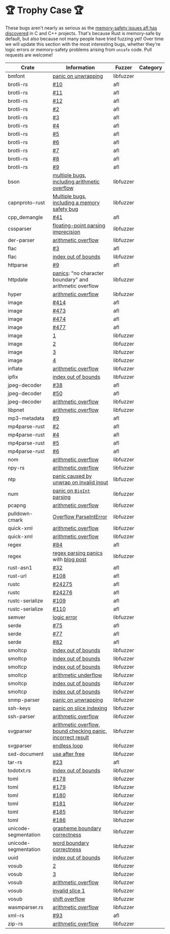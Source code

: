 # 🏆 Trophy Case 🏆

These bugs aren't nearly as serious as the [memory-safety issues afl has discovered](http://lcamtuf.coredump.cx/afl/#bugs) in C and C++ projects. That's because Rust is memory-safe by default, but also because not many people have tried fuzzing yet! Over time we will update this section with the most interesting bugs, whether they're logic errors or memory-safety problems arising from `unsafe` code. Pull requests are welcome!

Crate | Information | Fuzzer | Category
----- | ----------- | ------ | --------
bmfont | [panic on unwrapping](https://github.com/netgusto/rust-bmfont/issues/2) | libfuzzer |
brotli-rs | [#10](https://github.com/ende76/brotli-rs/issues/10) | afl |
brotli-rs | [#11](https://github.com/ende76/brotli-rs/issues/11) | afl |
brotli-rs | [#12](https://github.com/ende76/brotli-rs/issues/12) | afl |
brotli-rs | [#2](https://github.com/ende76/brotli-rs/issues/2) | afl |
brotli-rs | [#3](https://github.com/ende76/brotli-rs/issues/3) | afl |
brotli-rs | [#4](https://github.com/ende76/brotli-rs/issues/4) | afl |
brotli-rs | [#5](https://github.com/ende76/brotli-rs/issues/5) | afl |
brotli-rs | [#6](https://github.com/ende76/brotli-rs/issues/6) | afl |
brotli-rs | [#7](https://github.com/ende76/brotli-rs/issues/7) | afl |
brotli-rs | [#8](https://github.com/ende76/brotli-rs/issues/8) | afl |
brotli-rs | [#9](https://github.com/ende76/brotli-rs/issues/9) | afl |
bson | [multiple bugs, including arithmetic overflow](https://github.com/zonyitoo/bson-rs/issues/64) | libfuzzer |
capnproto-rust | [Multiple bugs, including a memory safety bug](https://dwrensha.github.io/capnproto-rust/2017/02/27/cargo-fuzz.html) | libfuzzer |
cpp_demangle | [#41](https://github.com/fitzgen/cpp_demangle/pull/41) | afl |
cssparser | [floating-point parsing imprecision](https://github.com/servo/rust-cssparser/issues/167) | libfuzzer |
der-parser | [arithmetic overflow](https://github.com/rusticata/der-parser/issues/2) | libfuzzer |
flac | [#3](https://github.com/sourrust/flac/issues/3) | afl |
flac | [index out of bounds](https://github.com/sourrust/flac/issues/11) | libfuzzer |
httparse | [#9](https://github.com/seanmonstar/httparse/issues/9) | afl |
httpdate | [panics](https://pyfisch.org/blog/fuzzing-all-crates/): "no character boundary" and arithmetic overflow | libfuzzer |
hyper | [arithmetic overflow](https://github.com/hyperium/hyper/pull/1076) | libfuzzer |
image | [#414](https://github.com/PistonDevelopers/image/issues/414) | afl |
image | [#473](https://github.com/PistonDevelopers/image/issues/473) | afl |
image | [#474](https://github.com/PistonDevelopers/image/issues/474) | afl |
image | [#477](https://github.com/PistonDevelopers/image/issues/477) | afl |
image | [1](https://github.com/PistonDevelopers/image/issues/622) | libfuzzer |
image | [2](https://github.com/PistonDevelopers/image/issues/623) | libfuzzer |
image | [3](https://github.com/PistonDevelopers/image/issues/624) | libfuzzer |
image | [4](https://github.com/PistonDevelopers/image/issues/625) | libfuzzer |
inflate | [arithmetic overflow](https://github.com/PistonDevelopers/inflate/issues/14) | libfuzzer |
ipfix | [index out of bounds](https://github.com/DominoTree/rs-ipfix/issues/1) | libfuzzer |
jpeg-decoder | [#38](https://github.com/kaksmet/jpeg-decoder/issues/38) | afl |
jpeg-decoder | [#50](https://github.com/kaksmet/jpeg-decoder/issues/50) | afl |
jpeg-decoder | [arithmetic overflow](https://github.com/kaksmet/jpeg-decoder/issues/69) | libfuzzer |
libpnet | [arithmetic overflow](https://github.com/libpnet/libpnet/pull/250) | libfuzzer |
mp3-metadata | [#9](https://github.com/GuillaumeGomez/mp3-metadata/pull/9) | afl |
mp4parse-rust | [#2](https://github.com/mozilla/mp4parse-rust/issues/2) | afl |
mp4parse-rust | [#4](https://github.com/mozilla/mp4parse-rust/issues/4) | afl |
mp4parse-rust | [#5](https://github.com/mozilla/mp4parse-rust/issues/5) | afl |
mp4parse-rust | [#6](https://github.com/mozilla/mp4parse-rust/issues/6) | afl |
nom | [arithmetic overflow](https://github.com/Geal/nom/pull/486) | libfuzzer |
npy-rs | [arithmetic overflow](https://github.com/potocpav/npy-rs/pull/2) | libfuzzer |
ntp | [panic caused by unwrap on invalid input](https://github.com/JeffBelgum/ntp/commit/f23ded23c26a5326dae249905d298e8c5f51d371) | libfuzzer |
num | [panic on `BigInt` parsing](https://github.com/rust-num/num/issues/268) | libfuzzer |
pcapng | [arithmetic overflow](https://github.com/richo/pcapng-rs/issues/6) | libfuzzer |
pulldown-cmark | [Overflow ParseIntError](https://github.com/google/pulldown-cmark/issues/49) | libfuzzer |
quick-xml | [arithmetic overflow](https://github.com/tafia/quick-xml/issues/53) | libfuzzer |
quick-xml | [arithmetic overflow](https://github.com/tafia/quick-xml/pull/55/commits/53a5c099df585dd65382ffd7f2912728eaa764d5) | libfuzzer |
regex | [#84](https://github.com/rust-lang/regex/issues/84) | afl |
regex | [regex parsing panics](https://github.com/rust-lang/regex/pull/349) with [blog post](https://www.nibor.org/blog/fuzzing-is-magic---or-how-i-found-a-panic-in-rusts-regex-library/) | libfuzzer |
rust-asn1 | [#32](https://github.com/alex/rust-asn1/issues/32) | afl |
rust-url | [#108](https://github.com/servo/rust-url/pull/108) | afl |
rustc | [#24275](https://github.com/rust-lang/rust/issues/24275) | afl |
rustc | [#24276](https://github.com/rust-lang/rust/issues/24276) | afl |
rustc-serialize | [#109](https://github.com/rust-lang/rustc-serialize/issues/109) | afl |
rustc-serialize | [#110](https://github.com/rust-lang/rustc-serialize/issues/110) | afl |
semver | [logic error](https://github.com/steveklabnik/semver/issues/116#issuecomment-311215219) | libfuzzer |
serde | [#75](https://github.com/serde-rs/serde/issues/75) | afl |
serde | [#77](https://github.com/serde-rs/serde/issues/77) | afl |
serde | [#82](https://github.com/serde-rs/serde/issues/82) | afl |
smoltcp | [index out of bounds](https://github.com/m-labs/smoltcp/commit/2582d1573de37f23d77ed2b1e491d095c920ccfc) | libfuzzer |
smoltcp | [index out of bounds](https://github.com/m-labs/smoltcp/commit/3f43be8d8450db19fd427f48e8c658561591da1f) | libfuzzer |
smoltcp | [index out of bounds](https://github.com/m-labs/smoltcp/commit/ed2c376628b6566b0e48af2ca5a942d9fa288b9a) | libfuzzer |
smoltcp | [arithmetic underflow](https://github.com/m-labs/smoltcp/commit/b33d867385e0f256f558d1268fa2c73470b7f34a) | libfuzzer |
smoltcp | [index out of bounds](https://github.com/m-labs/smoltcp/commit/2989fa334885916e9c8c76216a60b28c371a54cb) | libfuzzer |
smoltcp | [index out of bounds](https://github.com/m-labs/smoltcp/commit/31073835998016eb70982c69d0f2e5390dbc19b3) | libfuzzer |
snmp-parser | [panic on unwrapping](https://github.com/rusticata/snmp-parser/issues/2) | libfuzzer |
ssh-keys | [panic on slice indexing](https://github.com/tailhook/ssh-keys/issues/1) | libfuzzer |
ssh-parser | [arithmetic overflow](https://github.com/rusticata/ssh-parser/issues/1) | libfuzzer |
svgparser | [arithmetic overflow, bound checking panic, incorrect result](https://github.com/RazrFalcon/libsvgparser/commit/4742f16e834445a682a0a4db62600d275a457390) | libfuzzer |
svgparser | [endless loop](https://github.com/RazrFalcon/libsvgparser/commit/c55d9a7d4d1e83f405be2e7bfddea89f579f6fc9) | libfuzzer |
sxd-document | [use after free](https://github.com/shepmaster/sxd-document/issues/47) | libfuzzer |
tar-rs | [#23](https://github.com/alexcrichton/tar-rs/issues/23) | afl |
todotxt.rs | [index out of bounds](https://github.com/kstep/todotxt.rs/issues/1) | libfuzzer |
toml | [#178](https://github.com/alexcrichton/toml-rs/issues/178) | libfuzzer |
toml | [#179](https://github.com/alexcrichton/toml-rs/issues/179) | libfuzzer |
toml | [#180](https://github.com/alexcrichton/toml-rs/issues/180) | libfuzzer |
toml | [#181](https://github.com/alexcrichton/toml-rs/issues/181) | libfuzzer |
toml | [#185](https://github.com/alexcrichton/toml-rs/issues/185) | libfuzzer |
toml | [#186](https://github.com/alexcrichton/toml-rs/issues/186) | libfuzzer |
unicode-segmentation | [grapheme boundary correctness](https://github.com/unicode-rs/unicode-segmentation/issues/19) | libfuzzer |
unicode-segmentation | [word boundary correctness](https://github.com/unicode-rs/unicode-segmentation/issues/20) | libfuzzer |
uuid | [index out of bounds](https://github.com/rust-lang-nursery/uuid/pull/81) | libfuzzer |
vosub | [2](https://github.com/emk/subtitles-rs/commit/46df766dd22cb6a04a534611f08c23903e58746c) | libfuzzer |
vosub | [3](https://github.com/emk/subtitles-rs/commit/f2f5309aa8173dfec4bb5816950d718a1ac669c2) | libfuzzer |
vosub | [arithmetic overflow](https://github.com/emk/subtitles-rs/commit/3afdb7e1c5e786e88653253243648dd9d49983f2) | libfuzzer |
vosub | [invalid slice 1](https://github.com/emk/subtitles-rs/commit/20e430105b1fc02aa135788ba150a0dd49a7d1ef) | libfuzzer |
vosub | [shift overflow](https://github.com/emk/subtitles-rs/commit/5d3364b96389d90deac0f024a57660951b7e1dd6) | libfuzzer |
wasmparser.rs | [arithmetic overflow](https://github.com/yurydelendik/wasmparser.rs/issues/21#issuecomment-310253956) | libfuzzer |
xml-rs | [#93](https://github.com/netvl/xml-rs/issues/93) | afl |
zip-rs | [arithmetic overflow](https://github.com/mvdnes/zip-rs/issues/40) | libfuzzer |
